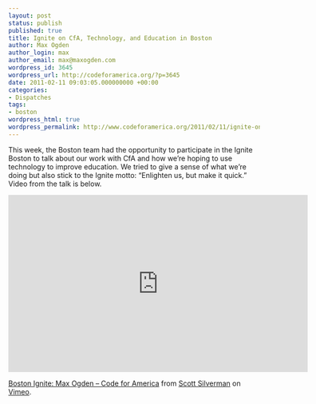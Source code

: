 ```yaml
---
layout: post
status: publish
published: true
title: Ignite on CfA, Technology, and Education in Boston
author: Max Ogden
author_login: max
author_email: max@maxogden.com
wordpress_id: 3645
wordpress_url: http://codeforamerica.org/?p=3645
date: 2011-02-11 09:03:05.000000000 +00:00
categories:
- Dispatches
tags:
- boston
wordpress_html: true
wordpress_permalink: http://www.codeforamerica.org/2011/02/11/ignite-on-cfa-technology-and-education/
---
```


<p>This week, the Boston team had the opportunity to participate in the Ignite Boston to talk about our work with CfA and how we’re hoping to use technology to improve education. We tried to give a sense of what we’re doing but also stick to the Ignite motto: “Enlighten us, but make it quick.” Video from the talk is below.</p>
<p><iframe frameborder="0" height="355" src="http://player.vimeo.com/video/19688176" width="600"></iframe>
<p><a href="http://vimeo.com/19688176">Boston Ignite: Max Ogden – Code for America</a> from <a href="http://vimeo.com/scottsil">Scott Silverman</a> on <a href="http://vimeo.com">Vimeo</a>.</p>
</p>